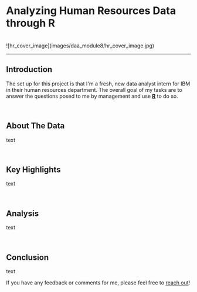 # Analyzing Human Resources Data through R
<br>
![hr_cover_image](images/daa_module8/hr_cover_image.jpg)

---

## Introduction

The set up for this project is that I'm a fresh, new data analyst intern for IBM in their human resources department. The overall goal of my tasks are to answer the questions posed to me by management and use **[R](https://www.r-project.org/)** to do so.

<br>

## About The Data

text

<br>

## Key Highlights

text

<br>

## Analysis

text

<br>

## Conclusion

text

If you have any feedback or comments for me, please feel free to [reach out](https://www.linkedin.com/in/gregory-santoro/)!

